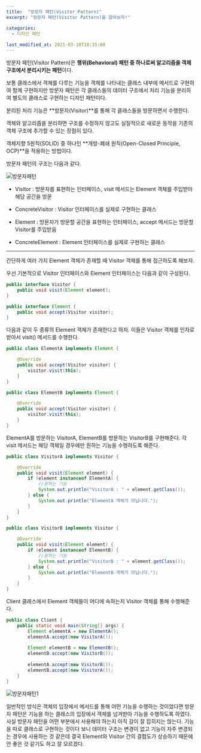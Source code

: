 ```yaml
---
title:  "방문자 패턴(Visitor Pattern)"
excerpt: "방문자 패턴(Visitor Pattern)을 알아보자!"

categories:
  - 디자인 패턴
  
last_modified_at: 2021-03-10T18:35:00
---
```


방문자 패턴(Visitor Pattern)은 **행위(Behavioral) 패턴 중 하나로써 알고리즘을 객체 구조에서 분리시키는 패턴**이다.  

보통 클래스에서 객체를 다루는 기능을 객체를 나타내는 클래스 내부에 메서드로 구현하여 함께 구현하지만 방문자 패턴은 각 클래스들의 데이터 구조에서 처리 기능을 분리하여 별도의 클래스로 구현하는 디자인 패턴이다.  

분리된 처리 기능은 **방문자(Visitor)**를 통해 각 클래스들을 방문하면서 수행한다.  

객체와 알고리즘을 분리하면 구조를 수정하지 않고도 실질적으로 새로운 동작을 기존의 객체 구조에 추가할 수 있는 장점이 있다.  

객체지향 5원칙(SOLID) 중 하나인 **개방-폐쇄 원칙(Open-Closed Principle, OCP)**을 적용하는 방법이다.  

방문자 패턴의 구조는 다음과 같다.  

![방문자패턴](https://user-images.githubusercontent.com/53072057/110579253-bf11c100-81a9-11eb-91a0-b4adae48d2fe.JPG)  

* Visitor : 방문자를 표현하는 인터페이스, visit 메서드는 Element 객체를 주입받아 해당 공간을 방문  

* ConcreteVisitor : Visitor 인터페이스를 실제로 구현하는 클래스  

* Element : 방문자가 방문할 공간을 표현하는 인터페이스, accept 메서드는 방문할 Visitor를 주입받음  

* ConcreteElement : Element 인터페이스를 실제로 구현하는 클래스  

*****

간단하게 여러 가지 Element 객체가 존재할 때 Visitor 객체를 통해 접근하도록 해보자.  

우선 기본적으로 Visitor 인터페이스와 Element 인터페이스는 다음과 같이 구성된다.  

```java
public interface Visitor {
	public void visit(Element element);
}

public interface Element {
	public void accept(Visitor visitor);
}
```

다음과 같이 두 종류의 Element 객체가 존재한다고 하자. 이들은 Visitor 객체를 인자로 받아서 visit() 메서드를 수행한다.  

```java
public class ElementA implements Element {

	@Override
	public void accept(Visitor visitor) {
		visitor.visit(this);
	}
}

public class ElementB implements Element {

	@Override
	public void accept(Visitor visitor) {
		visitor.visit(this);
	}
}
```

ElementA를 방문하는 VisitorA, ElementB를 방문하는 VisitorB를 구현해준다. 각 visit 메서드는 해당 객체일 경우에만 원하는 기능을 수행하도록 해준다.  

```java
public class VisitorA implements Visitor {

	@Override
	public void visit(Element element) {
		if (element instanceof ElementA) {
            //원하는 기능
			System.out.println("VisitorA : " + element.getClass());
		} else {
			System.out.println("ElementA 객체가 아닙니다.");
		}
	}
}

public class VisitorB implements Visitor {

	@Override
	public void visit(Element element) {
		if (element instanceof ElementB) {
            //원하는 기능
			System.out.println("VisitorB : " + element.getClass());
		} else {
			System.out.println("ElementB 객체가 아닙니다.");
		}
	}
}
```

Client 클래스에서 Element 객체들이 어디에 속하는지 Visitor 객체를 통해 수행해준다.  

```java
public class Client {
	public static void main(String[] args) {
		Element elementA = new ElementA();
		elementA.accept(new VisitorA());
		
		Element elementB = new ElementB();
		elementB.accept(new VisitorB());
		
		elementA.accept(new VisitorB());
		elementB.accept(new VisitorA());
	}
}
```

![방문자패턴1](https://user-images.githubusercontent.com/53072057/110579254-c042ee00-81a9-11eb-9bbc-7c3def9f67f6.JPG)  

일반적인 방식은 객체의 입장에서 메서드를 통해 어떤 기능을 수행하는 것이었다면 방문자 패턴은 기능을 하는 클래스의 입장에서 객체를 넘겨받아 기능을 수행하도록 하였다.  
​
사실 방문자 패턴을 어떤 부분에서 사용해야 하는지 아직 감이 잘 잡히지는 않는다. 기능을 따로 클래스로 구현하는 것이다 보니 데이터 구조는 변경이 없고 기능이 자주 변경되는 경우에 사용하는 것 같은데 결국 Element와 Visitor 간의 결합도가 상승하기 때문에 안 좋은 것 같기도 하고 잘 모르겠다.  

